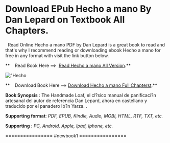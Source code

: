  **Download EPub Hecho a mano By Dan Lepard on Textbook All Chapters.**
======================================================================

  Read Online Hecho a mano PDF by Dan Lepard is a great book to read and that's why I recommend reading or downloading ebook Hecho a mano for free in any format with visit the link button below.

**    Read Book Here ==>  [Read Hecho a mano All Version](https://newbookintheword.blogspot.com/id/8493808105).**

![\"Hecho](\"https://i.gr-assets.com/images/S/compressed.photo.goodreads.com/books/1353008389l/9710473.jpg\")

**    Download Book Here ==> [Download Hecho a mano Full Chapterst](https://newbookintheword.blogspot.com/id/8493808105).**

**Book Synopsis** : The Handmade Loaf, el cl?sico manual de panificaci?n artesanal del autor de referencia Dan Lepard, ahora en castellano y traducido por el panadero Ib?n Yarza. .

**Supporting format**: _PDF, EPUB, Kindle, Audio, MOBI, HTML, RTF, TXT, etc._

**Supporting** : _PC, Android, Apple, Ipad, Iphone, etc._

================ #newbook1 ================